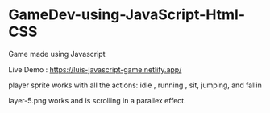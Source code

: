 # GameDev-using-JavaScript-Html-CSS
Game made using Javascript


Live Demo : https://luis-javascript-game.netlify.app/



player sprite works with all the actions: idle , running , sit, jumping, and fallin

layer-5.png works and is scrolling in a parallex effect.



